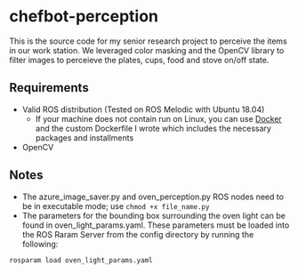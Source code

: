 # chefbot-perception
This is the source code for my senior research project to perceive the items in our work station. We leveraged color masking and the OpenCV library to filter images to perceieve the plates, cups, food and stove on/off state.
 

## Requirements
- Valid ROS distribution (Tested on ROS Melodic with Ubuntu 18.04)
  - If your machine does not contain run on Linux, you can use [Docker](https://docs.docker.com/get-docker/) and the custom Dockerfile I wrote which includes the necessary packages and installments
- OpenCV


## Notes
- The azure_image_saver.py and oven_perception.py ROS nodes need to be in executable mode; use `chmod +x file_name.py`
- The parameters for the bounding box surrounding the oven light can be found in oven_light_params.yaml. These parameters must be loaded into the ROS Raram Server from the config directory by running the following: 
```
rosparam load oven_light_params.yaml
```
